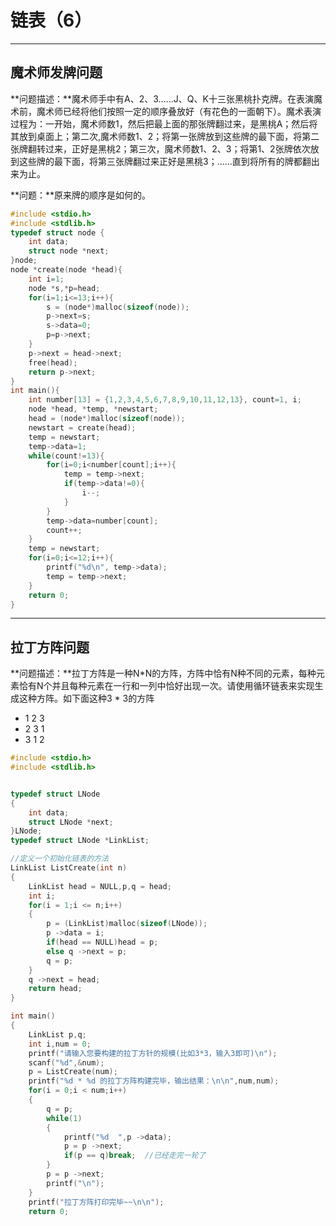 # 链表（6）

---

## 魔术师发牌问题

**问题描述：**魔术师手中有A、2、3……J、Q、K十三张黑桃扑克牌。在表演魔术前，魔术师已经将他们按照一定的顺序叠放好（有花色的一面朝下）。魔术表演过程为：一开始，魔术师数1，然后把最上面的那张牌翻过来，是黑桃A；然后将其放到桌面上；第二次,魔术师数1、2；将第一张牌放到这些牌的最下面，将第二张牌翻转过来，正好是黑桃2；第三次，魔术师数1、2、3；将第1、2张牌依次放到这些牌的最下面，将第三张牌翻过来正好是黑桃3；……直到将所有的牌都翻出来为止。 

**问题：**原来牌的顺序是如何的。

```c
#include <stdio.h>
#include <stdlib.h>
typedef struct node {
    int data;
    struct node *next;
}node;
node *create(node *head){
    int i=1;
    node *s,*p=head;
    for(i=1;i<=13;i++){
        s = (node*)malloc(sizeof(node));
        p->next=s;
        s->data=0;
        p=p->next;
    }
    p->next = head->next;
    free(head);
    return p->next;
}
int main(){
    int number[13] = {1,2,3,4,5,6,7,8,9,10,11,12,13}, count=1, i;
    node *head, *temp, *newstart;
    head = (node*)malloc(sizeof(node));
    newstart = create(head);
    temp = newstart;
    temp->data=1;
    while(count!=13){
        for(i=0;i<number[count];i++){
            temp = temp->next;
            if(temp->data!=0){
                i--;
            }
        }
        temp->data=number[count];
        count++;
    }
    temp = newstart;
    for(i=0;i<=12;i++){
        printf("%d\n", temp->data);
        temp = temp->next;
    }
    return 0;
}
```

---

## 拉丁方阵问题

**问题描述：**拉丁方阵是一种N*N的方阵，方阵中恰有N种不同的元素，每种元素恰有N个并且每种元素在一行和一列中恰好出现一次。请使用循环链表来实现生成这种方阵。如下面这种3 * 3的方阵

- 1  2  3
- 2  3  1
- 3  1  2

```c
#include <stdio.h>
#include <stdlib.h>


typedef struct LNode
{
    int data;         
    struct LNode *next;   
}LNode;  
typedef struct LNode *LinkList; 

//定义一个初始化链表的方法
LinkList ListCreate(int n)
{
    LinkList head = NULL,p,q = head;
    int i;
    for(i = 1;i <= n;i++)
    {
        p = (LinkList)malloc(sizeof(LNode));
        p ->data = i;
        if(head == NULL)head = p;
        else q ->next = p;
        q = p;
    }
    q ->next = head;
    return head;
} 

int main()
{
    LinkList p,q;
    int i,num = 0;
    printf("请输入您要构建的拉丁方针的规模(比如3*3，输入3即可)\n");
    scanf("%d",&num);
    p = ListCreate(num);
    printf("%d * %d 的拉丁方阵构建完毕，输出结果：\n\n",num,num);
    for(i = 0;i < num;i++)
    {
        q = p;
        while(1)
        {
            printf("%d  ",p ->data);
            p = p ->next;
            if(p == q)break;  //已经走完一轮了 
        }
        p = p ->next; 
        printf("\n");
    }
    printf("拉丁方阵打印完毕~~\n\n");
    return 0;
```

